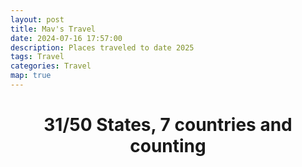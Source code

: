 ```yaml
---
layout: post
title: Mav's Travel
date: 2024-07-16 17:57:00
description: Places traveled to date 2025
tags: Travel
categories: Travel
map: true
---
```

<h1 style="text-align: center;">31/50 States, 7 countries and counting</h1>
<!-- ```geojson
{
  "type": "FeatureCollection",
  "features": [
    {
      "type": "Feature",
      "properties": {},
      "geometry": {
        "coordinates": [
          -77.20204491263348,
          38.92446512797051
        ],
        "type": "Point"
      }
    },
    {
      "type": "Feature",
      "properties": {},
      "geometry": {
        "coordinates": [
          -157.89928837581238,
          21.299643704234427
        ],
        "type": "Point"
      }
    },
    {
      "type": "Feature",
      "properties": {},
      "geometry": {
        "coordinates": [
          -21.948914648263866,
          64.13687973263129
        ],
        "type": "Point"
      }
    },
    {
      "type": "Feature",
      "properties": {},
      "geometry": {
        "coordinates": [
          11.573705086164523,
          48.10912597371404
        ],
        "type": "Point"
      }
    },
    {
      "type": "Feature",
      "properties": {},
      "geometry": {
        "coordinates": [
          16.366737614119558,
          48.17869851331923
        ],
        "type": "Point"
      }
    },
    {
      "type": "Feature",
      "properties": {},
      "geometry": {
        "coordinates": [
          12.515602072761311,
          41.89390396463611
        ],
        "type": "Point"
      }
    },
    {
      "type": "Feature",
      "properties": {},
      "geometry": {
        "coordinates": [
          -86.8331884430472,
          21.15265314873902
        ],
        "type": "Point"
      }
    }
  ]
}
``` -->

<!--
<h1 style="text-align: center;">Golf Outings</h1>
```geojson
{
  "type": "FeatureCollection",
  "features": [
    {
      "type": "Feature",
      "properties": {},
      "geometry": {
        "coordinates": [
          -80.67787749206516,
          40.36349624589138
        ],
        "type": "Point"
      }
    },
    {
      "type": "Feature",
      "properties": {},
      "geometry": {
        "coordinates": [
          -80.60216291534483,
          40.41044838322745
        ],
        "type": "Point"
      }
    },
    {
      "type": "Feature",
      "properties": {},
      "geometry": {
        "coordinates": [
          -89.77944217196685,
          35.054771564310826
        ],
        "type": "Point"
      }
    },
    {
      "type": "Feature",
      "properties": {},
      "geometry": {
        "coordinates": [
          -85.01129406085599,
          35.99548144788919
        ],
        "type": "Point"
      }
    },
    {
      "type": "Feature",
      "properties": {},
      "geometry": {
        "coordinates": [
          -76.83286244550622,
          39.09202846218369
        ],
        "type": "Point"
      }
    },
    {
      "type": "Feature",
      "properties": {},
      "geometry": {
        "coordinates": [
          -76.9201759403809,
          39.08470129018124
        ],
        "type": "Point"
      }
    },
    {
      "type": "Feature",
      "properties": {},
      "geometry": {
        "coordinates": [
          -77.02587879734634,
          38.86903839534443
        ],
        "type": "Point"
      }
    },
    {
      "type": "Feature",
      "properties": {},
      "geometry": {
        "coordinates": [
          -77.19812356297602,
          39.03394966799971
        ],
        "type": "Point"
      }
    },
    {
      "type": "Feature",
      "properties": {},
      "geometry": {
        "coordinates": [
          -77.3578166773617,
          38.873003546184776
        ],
        "type": "Point"
      }
    },
    {
      "type": "Feature",
      "properties": {},
      "geometry": {
        "coordinates": [
          -78.90894918518168,
          33.73585856531527
        ],
        "type": "Point"
      }
    },
    {
      "type": "Feature",
      "properties": {},
      "geometry": {
        "coordinates": [
          -72.43490040036106,
          42.066325994899074
        ],
        "type": "Point"
      }
    }
  ]
}
```
<!--

<h1 style="text-align: center;">Photo Outings</h1>
```geojson
{
  "type": "FeatureCollection",
  "features": [
    {
      "type": "Feature",
      "properties": {},
      "geometry": {
        "coordinates": [
          -77.09837908307752,
          38.75780365975436
        ],
        "type": "Point"
      }
    },
    {
      "type": "Feature",
      "properties": {},
      "geometry": {
        "coordinates": [
          -77.06213579392396,
          38.89572038493458
        ],
        "type": "Point"
      }
    },
    {
      "type": "Feature",
      "properties": {},
      "geometry": {
        "coordinates": [
          -77.04941416088471,
          38.88924865594481
        ],
        "type": "Point"
      }
    },
    {
      "type": "Feature",
      "properties": {},
      "geometry": {
        "coordinates": [
          -77.04393462910397,
          38.886231876687674
        ],
        "type": "Point"
      }
    },
    {
      "type": "Feature",
      "properties": {},
      "geometry": {
        "coordinates": [
          -77.04230756076308,
          38.8831288832512
        ],
        "type": "Point"
      }
    },
    {
      "type": "Feature",
      "properties": {},
      "geometry": {
        "coordinates": [
          -77.04002094999026,
          38.8892641348684
        ],
        "type": "Point"
      }
    },
    {
      "type": "Feature",
      "properties": {},
      "geometry": {
        "coordinates": [
          -77.06992490394973,
          38.89034210016163
        ],
        "type": "Point"
      }
    },
    {
      "type": "Feature",
      "properties": {},
      "geometry": {
        "coordinates": [
          -77.04692867578208,
          38.764270487681955
        ],
        "type": "Point"
      }
    },
    {
      "type": "Feature",
      "properties": {},
      "geometry": {
        "coordinates": [
          -75.44742585315022,
          39.25423059474909
        ],
        "type": "Point"
      }
    },
    {
      "type": "Feature",
      "properties": {},
      "geometry": {
        "coordinates": [
          -80.59190091565455,
          28.40402804343644
        ],
        "type": "Point"
      }
    },
    {
      "type": "Feature",
      "properties": {},
      "geometry": {
        "coordinates": [
          -84.39465347395443,
          33.76344705241959
        ],
        "type": "Point"
      }
    },
    {
      "type": "Feature",
      "properties": {},
      "geometry": {
        "coordinates": [
          -77.1698261003631,
          38.884043729111454
        ],
        "type": "Point"
      }
    },
    {
      "type": "Feature",
      "properties": {},
      "geometry": {
        "coordinates": [
          -87.62982910787298,
          41.86831423062077
        ],
        "type": "Point"
      }
    },
    {
      "type": "Feature",
      "properties": {},
      "geometry": {
        "coordinates": [
          -77.09637454604048,
          38.886276737991636
        ],
        "type": "Point"
      }
    },
    {
      "type": "Feature",
      "properties": {},
      "geometry": {
        "coordinates": [
          -77.04986264861441,
          38.929663553856386
        ],
        "type": "Point"
      }
    },
    {
      "type": "Feature",
      "properties": {},
      "geometry": {
        "coordinates": [
          -112.5140501956299,
          33.5109365530931
        ],
        "type": "Point"
      }
    },
    {
      "type": "Feature",
      "properties": {},
      "geometry": {
        "coordinates": [
          -77.03953773205605,
          38.866813141349894
        ],
        "type": "Point"
      }
    },
    {
      "type": "Feature",
      "properties": {},
      "geometry": {
        "coordinates": [
          -77.25130610134217,
          38.99415071444474
        ],
        "type": "Point"
      }
    },
    {
      "type": "Feature",
      "properties": {},
      "geometry": {
        "coordinates": [
          -76.57183590687123,
          39.18903983981295
        ],
        "type": "Point"
      }
    },
    {
      "type": "Feature",
      "properties": {},
      "geometry": {
        "coordinates": [
          -77.47302261470769,
          38.80626120394797
        ],
        "type": "Point"
      }
    },
    {
      "type": "Feature",
      "properties": {},
      "geometry": {
        "coordinates": [
          -73.98770911688577,
          40.73783267665269
        ],
        "type": "Point"
      }
    },
    {
      "type": "Feature",
      "properties": {},
      "geometry": {
        "coordinates": [
          -77.04755422780029,
          38.8766945728095
        ],
        "type": "Point"
      }
    },
    {
      "type": "Feature",
      "properties": {},
      "geometry": {
        "coordinates": [
          -77.06633463978412,
          38.869004805190315
        ],
        "type": "Point"
      }
    }
  ]
}
```
-->
<!-- 
<h1 style="text-align: center;">Snowboard Travels, need a west coast trip</h1>

```geojson
{
  "type": "FeatureCollection",
  "features": [
    {
      "type": "Feature",
      "properties": {},
      "geometry": {
        "coordinates": [
          -77.93411529749594,
          39.74147847529511
        ],
        "type": "Point"
      }
    },
    {
      "type": "Feature",
      "properties": {},
      "geometry": {
        "coordinates": [
          -77.37403225166462,
          39.76270380738907
        ],
        "type": "Point"
      }
    },
    {
      "type": "Feature",
      "properties": {},
      "geometry": {
        "coordinates": [
          -79.29585835364567,
          40.022770477619474
        ],
        "type": "Point"
      }
    },
    {
      "type": "Feature",
      "properties": {},
      "geometry": {
        "coordinates": [
          -72.88892027867212,
          43.09856946026622
        ],
        "type": "Point"
      }
    },
    {
      "type": "Feature",
      "properties": {},
      "geometry": {
        "coordinates": [
          -72.89324910671347,
          42.9634886581251
        ],
        "type": "Point"
      }
    }
  ]
}
``` -->
